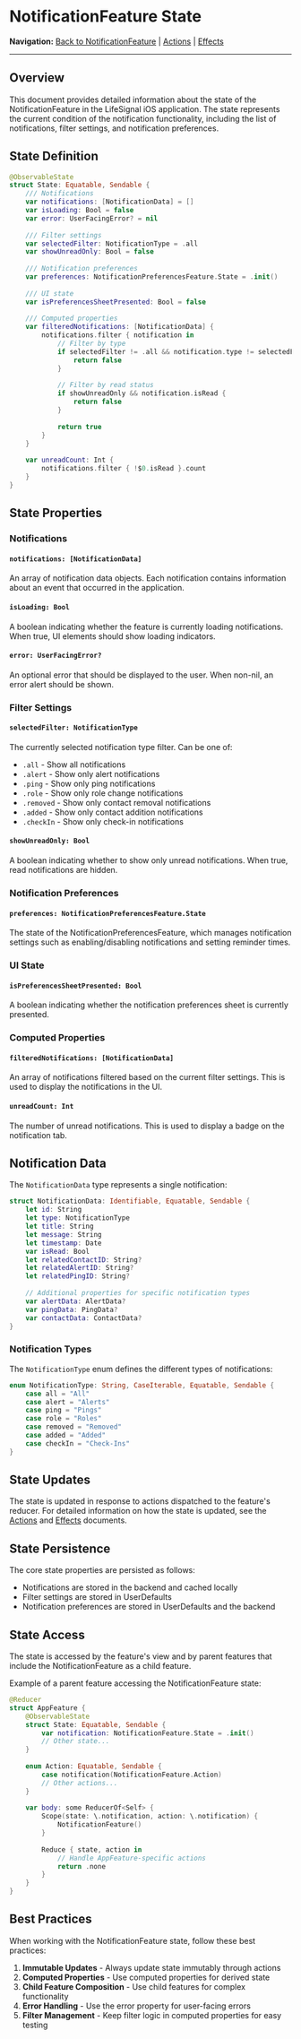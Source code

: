 # NotificationFeature State

**Navigation:** [Back to NotificationFeature](README.md) | [Actions](Actions.md) | [Effects](Effects.md)

---

## Overview

This document provides detailed information about the state of the NotificationFeature in the LifeSignal iOS application. The state represents the current condition of the notification functionality, including the list of notifications, filter settings, and notification preferences.

## State Definition

```swift
@ObservableState
struct State: Equatable, Sendable {
    /// Notifications
    var notifications: [NotificationData] = []
    var isLoading: Bool = false
    var error: UserFacingError? = nil
    
    /// Filter settings
    var selectedFilter: NotificationType = .all
    var showUnreadOnly: Bool = false
    
    /// Notification preferences
    var preferences: NotificationPreferencesFeature.State = .init()
    
    /// UI state
    var isPreferencesSheetPresented: Bool = false
    
    /// Computed properties
    var filteredNotifications: [NotificationData] {
        notifications.filter { notification in
            // Filter by type
            if selectedFilter != .all && notification.type != selectedFilter {
                return false
            }
            
            // Filter by read status
            if showUnreadOnly && notification.isRead {
                return false
            }
            
            return true
        }
    }
    
    var unreadCount: Int {
        notifications.filter { !$0.isRead }.count
    }
}
```

## State Properties

### Notifications

#### `notifications: [NotificationData]`

An array of notification data objects. Each notification contains information about an event that occurred in the application.

#### `isLoading: Bool`

A boolean indicating whether the feature is currently loading notifications. When true, UI elements should show loading indicators.

#### `error: UserFacingError?`

An optional error that should be displayed to the user. When non-nil, an error alert should be shown.

### Filter Settings

#### `selectedFilter: NotificationType`

The currently selected notification type filter. Can be one of:
- `.all` - Show all notifications
- `.alert` - Show only alert notifications
- `.ping` - Show only ping notifications
- `.role` - Show only role change notifications
- `.removed` - Show only contact removal notifications
- `.added` - Show only contact addition notifications
- `.checkIn` - Show only check-in notifications

#### `showUnreadOnly: Bool`

A boolean indicating whether to show only unread notifications. When true, read notifications are hidden.

### Notification Preferences

#### `preferences: NotificationPreferencesFeature.State`

The state of the NotificationPreferencesFeature, which manages notification settings such as enabling/disabling notifications and setting reminder times.

### UI State

#### `isPreferencesSheetPresented: Bool`

A boolean indicating whether the notification preferences sheet is currently presented.

### Computed Properties

#### `filteredNotifications: [NotificationData]`

An array of notifications filtered based on the current filter settings. This is used to display the notifications in the UI.

#### `unreadCount: Int`

The number of unread notifications. This is used to display a badge on the notification tab.

## Notification Data

The `NotificationData` type represents a single notification:

```swift
struct NotificationData: Identifiable, Equatable, Sendable {
    let id: String
    let type: NotificationType
    let title: String
    let message: String
    let timestamp: Date
    var isRead: Bool
    let relatedContactID: String?
    let relatedAlertID: String?
    let relatedPingID: String?
    
    // Additional properties for specific notification types
    var alertData: AlertData?
    var pingData: PingData?
    var contactData: ContactData?
}
```

### Notification Types

The `NotificationType` enum defines the different types of notifications:

```swift
enum NotificationType: String, CaseIterable, Equatable, Sendable {
    case all = "All"
    case alert = "Alerts"
    case ping = "Pings"
    case role = "Roles"
    case removed = "Removed"
    case added = "Added"
    case checkIn = "Check-Ins"
}
```

## State Updates

The state is updated in response to actions dispatched to the feature's reducer. For detailed information on how the state is updated, see the [Actions](Actions.md) and [Effects](Effects.md) documents.

## State Persistence

The core state properties are persisted as follows:

- Notifications are stored in the backend and cached locally
- Filter settings are stored in UserDefaults
- Notification preferences are stored in UserDefaults and the backend

## State Access

The state is accessed by the feature's view and by parent features that include the NotificationFeature as a child feature.

Example of a parent feature accessing the NotificationFeature state:

```swift
@Reducer
struct AppFeature {
    @ObservableState
    struct State: Equatable, Sendable {
        var notification: NotificationFeature.State = .init()
        // Other state...
    }
    
    enum Action: Equatable, Sendable {
        case notification(NotificationFeature.Action)
        // Other actions...
    }
    
    var body: some ReducerOf<Self> {
        Scope(state: \.notification, action: \.notification) {
            NotificationFeature()
        }
        
        Reduce { state, action in
            // Handle AppFeature-specific actions
            return .none
        }
    }
}
```

## Best Practices

When working with the NotificationFeature state, follow these best practices:

1. **Immutable Updates** - Always update state immutably through actions
2. **Computed Properties** - Use computed properties for derived state
3. **Child Feature Composition** - Use child features for complex functionality
4. **Error Handling** - Use the error property for user-facing errors
5. **Filter Management** - Keep filter logic in computed properties for easy testing
